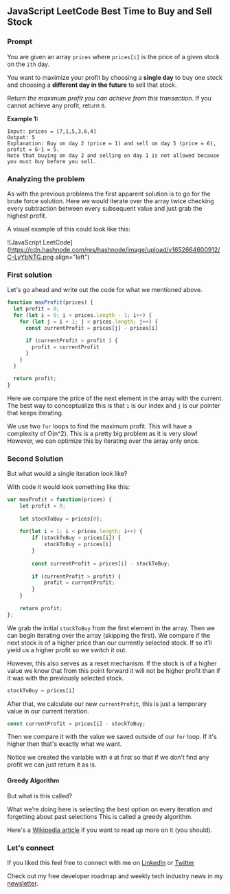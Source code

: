 ## JavaScript LeetCode Best Time to Buy and Sell Stock

### Prompt

You are given an array `prices` where `prices[i]` is the price of a given stock on the `ith` day.

You want to maximize your profit by choosing a **single day** to buy one stock and choosing a **different day in the future** to sell that stock.

Return *the maximum profit you can achieve from this transaction*. If you cannot achieve any profit, return `0`.

**Example 1:**

```text
Input: prices = [7,1,5,3,6,4]
Output: 5
Explanation: Buy on day 2 (price = 1) and sell on day 5 (price = 6), profit = 6-1 = 5.
Note that buying on day 2 and selling on day 1 is not allowed because you must buy before you sell.
```

### Analyzing the problem

As with the previous problems the first apparent solution is to go for the brute force solution. Here we would iterate over the array twice checking every subtraction between every subsequent value and just grab the highest profit.

A visual example of this could look like this:

![JavaScript LeetCode](https://cdn.hashnode.com/res/hashnode/image/upload/v1652664600912/C-LyYbNTG.png align="left")

### First solution

Let's go ahead and write out the code for what we mentioned above.

```js
function maxProfit(prices) {
  let profit = 0;
  for (let i = 0; i < prices.length - 1; i++) {
    for (let j = i + 1; j < prices.length; j++) {
      const currentProfit = prices[j] - prices[i]

      if (currentProfit > profit ) {
        profit = currentProfit
      }
    }
  }

  return profit;
}
```

Here we compare the price of the next element in the array with the current. The best way to conceptualize this is that `i` is our index and `j` is our pointer that keeps iterating.

We use two `for` loops to find the maximum profit. This will have a complexity of O(n^2). This is a pretty big problem as it is very slow! However, we can optimize this by iterating over the array only once.

### Second Solution

But what would a single iteration look like?

With code it would look something like this:

```js
var maxProfit = function(prices) {
    let profit = 0;
 
    let stockToBuy = prices[0];
    
    for(let i = 1; i < prices.length; i++) {
        if (stockToBuy > prices[i]) {
            stockToBuy = prices[i]
        }
        
        const currentProfit = prices[i] - stockToBuy;
        
        if (currentProfit > profit) {
            profit = currentProfit;
        }
    }
    
    return profit;
};
```

We grab the initial `stockToBuy` from the first element in the array. Then we can begin iterating over the array (skipping the first). We compare if the next stock is of a higher price than our currently selected stock. If so it’ll yield us a higher profit so we switch it out. 

However, this also serves as a reset mechanism. If the stock is of a higher value we know that from this point forward it will not be higher profit than if it was with the previously selected stock.

```js
stockToBuy = prices[i]
```

After that, we calculate our new `currentProfit`,  this is just a temporary value in our current iteration.

```js
const currentProfit = prices[i] - stockToBuy;
```
Then we compare it with the value we saved outside of our `for` loop. If it's higher then that's exactly what we want. 

Notice we created the variable with `0` at first so that if we don’t find any profit we can just return it as is.

#### Greedy Algorithm

But what is this called?

What we’re doing here is selecting the best option on every iteration and forgetting about past selections This is called a greedy algorithm.

Here's a [Wikipedia article](https://en.wikipedia.org/wiki/Greedy_algorithm) if you want to read up more on it (you should).

### Let's connect

If you liked this feel free to connect with me on [LinkedIn](https://www.linkedin.com/in/relatablecode) or [Twitter](https://twitter.com/relatablecoder)

Check out my free developer roadmap and weekly tech industry news in my [newsletter](https://relatablecode.substack.com/).